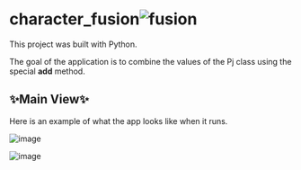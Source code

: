 # character_fusion![fusion](https://github.com/DarielEGM/character_fusion/assets/123778387/4bf51003-515b-4d52-8b84-9195b5857069)

This project was built with Python.

The goal of the application is to combine the values ​​of the Pj class using the special __add__ method.

## ✨**Main View**✨

Here is an example of what the app looks like when it runs.

![image](https://github.com/DarielEGM/character_fusion/assets/123778387/8e0bb29a-458f-4e75-b631-88d5bb96e1e2)

![image](https://github.com/DarielEGM/character_fusion/assets/123778387/5330a172-4447-444c-9ad3-fb48176f9d8b)


